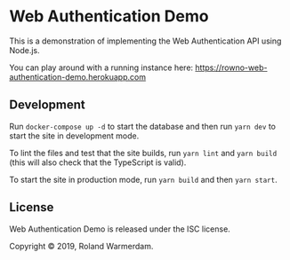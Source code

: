 # Web Authentication Demo

This is a demonstration of implementing the Web Authentication API using Node.js.

You can play around with a running instance here: https://rowno-web-authentication-demo.herokuapp.com

## Development

Run `docker-compose up -d` to start the database and then run `yarn dev` to start the site in development mode.

To lint the files and test that the site builds, run `yarn lint` and `yarn build` (this will also check that the TypeScript is valid).

To start the site in production mode, run `yarn build` and then `yarn start`.

## License

Web Authentication Demo is released under the ISC license.

Copyright © 2019, Roland Warmerdam.
